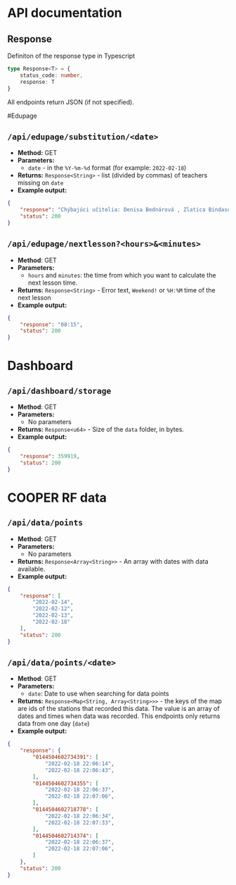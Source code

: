 # API documentation

## Response
Definiton of the response type in Typescript
```typescript
type Response<T> = {
    status_code: number,
    response: T
}
```
All endpoints return JSON (if not specified).

#Edupage
##  `/api/edupage/substitution/<date>`
- __Method:__ GET
- __Parameters:__
    - `date` - in the `%Y-%m-%d` format (for example: `2022-02-18`)
- __Returns:__ `Response<String>` - list (divided by commas) of teachers missing on `date`
- __Example output:__
```json
{
    "response": "Chýbajúci učitelia: Denisa Bednárová , Zlatica Bindasová  (1 - 7), Iveta Holubcová , Katarína Chaloupková , Katarína Jánková  (4 - 5), Štefánia Jankovičová  (7), Ján Predáč , Branislav Rusňák , Dagmar Uríčková ",
    "status": 200
}
```

## `/api/edupage/nextlesson?<hours>&<minutes>`
- __Method__: GET
- __Parameters:__
    - `hours` and `minutes`: the time from which you want to calculate the next lesson time.
- __Returns:__ `Response<String>` - Error text, `Weekend!` or `%H:%M` time of the next lesson
- __Example output:__
```json
{
    "response": "08:15",
    "status": 200
}
```

# Dashboard
## `/api/dashboard/storage`
- __Method__: GET
- __Parameters:__
    - No parameters
- __Returns:__ `Response<u64>` - Size of the `data` folder, in bytes.
- __Example output:__
```json
{
    "response": 359919,
    "status": 200
}
```

# COOPER RF data
## `/api/data/points`
- __Method__: GET
- __Parameters:__
    - No parameters
- __Returns:__ `Response<Array<String>>` - An array with dates with data available.
- __Example output:__
```json
{
    "response": [
        "2022-02-14",
        "2022-02-12",
        "2022-02-13",
        "2022-02-18"
    ],
    "status": 200
}
```
## `/api/data/points/<date>`
- __Method__: GET
- __Parameters:__
    - `date`: Date to use when searching for data points
- __Returns:__ `Response<Map<String, Array<String>>>` - the keys of the map are ids of the stations that recorded this data. The value is an array of dates and times when data was recorded. This endpoints only returns data from one day (`date`)
- __Example output:__
```json
{
    "response": {
        "0144504602734391": [
            "2022-02-18 22:06:14",
            "2022-02-18 22:06:43",
        ],
        "0144504602734355": [
            "2022-02-18 22:06:37",
            "2022-02-18 22:07:06",
        ],
        "0144504602718778": [
            "2022-02-18 22:06:34",
            "2022-02-18 22:07:33",
        ],
        "0144504602714374": [
            "2022-02-18 22:06:37",
            "2022-02-18 22:07:06",
        ]
    },
    "status": 200
}
```